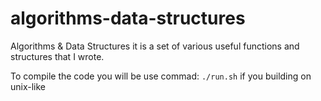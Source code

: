 # algorithms-data-structures
Algorithms &amp; Data Structures it is a set of various useful functions and structures that I wrote. 

To compile the code you will be use commad:
    ```./run.sh```
    if you building on unix-like